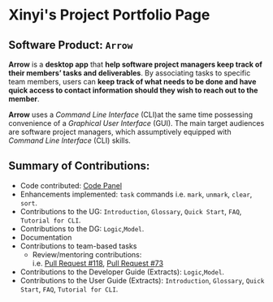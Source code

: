 # Xinyi's Project Portfolio Page

## Software Product: `Arrow`
**Arrow** is a **desktop app** that **help software project managers keep track of their members’ tasks and deliverables**.
By associating tasks to specific team members, users can **keep track of what needs to be done and have quick access to
contact information should they wish to reach out to the member**.

**Arrow** uses a _Command Line Interface_ (CLI)at the same time possessing convenience of a _Graphical User Interface_ (GUI). 
The main target audiences are software
project managers, which assumptively equipped with _Command Line Interface_ (CLI) skills.

## Summary of Contributions:
- Code contributed: [Code Panel](https://nus-cs2103-ay2223s1.github.io/tp-dashboard/?search=t08&sort=groupTitle&sortWithin=title&timeframe=commit&mergegroup=&groupSelect=groupByRepos&breakdown=true&checkedFileTypes=docs~functional-code~test-code~other&since=2022-09-16&tabOpen=true&tabType=authorship&tabAuthor=wxy1203&tabRepo=AY2223S1-CS2103T-T08-2%2Ftp%5Bmaster%5D&authorshipIsMergeGroup=false&authorshipFileTypes=docs~functional-code~test-code&authorshipIsBinaryFileTypeChecked=false&authorshipIsIgnoredFilesChecked=false)
- Enhancements implemented: `task` commands i.e. `mark`, `unmark`, `clear`, `sort`.
- Contributions to the UG: `Introduction`, `Glossary`, `Quick Start`, `FAQ`, `Tutorial for CLI`.
- Contributions to the DG: `Logic`,`Model`.
- Documentation
- Contributions to team-based tasks
    - Review/mentoring contributions: <br>
  i.e. [Pull Request #118](https://github.com/AY2223S1-CS2103T-T08-2/tp/pull/118), 
   [Pull Request #73](https://github.com/AY2223S1-CS2103T-T08-2/tp/pull/73)
- Contributions to the Developer Guide (Extracts): `Logic`,`Model`.
- Contributions to the User Guide (Extracts): `Introduction`, `Glossary`, `Quick Start`, `FAQ`, `Tutorial for CLI`.

